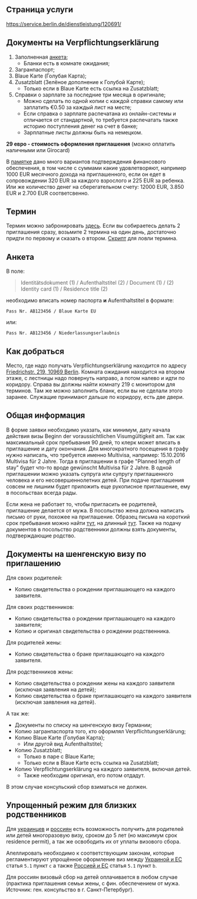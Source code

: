 ## Страница услуги

https://service.berlin.de/dienstleistung/120691/

## Документы на Verpflichtungserklärung

1. Заполненная [анкета](https://www.berlin.de/labo/_assets/buergerdienste/angaben_zur_verpflichtungserklaerung.pdf);
    * Бланки есть в комнате ожидания;
2. Загранпаспорт;
3. Blaue Karte (Голубая Карта);
4. Zusatzblatt (Зелёное дополнение к Голубой Карте);
    * Только если в Blaue Karte есть ссылка на Zusatzblatt;
5. Справки о зарплате за последние три месяца в оригинале;
    * Можно сделать по одной копии с каждой справки самому или заплатить €0.50 за каждый лист на месте;
    * Если справка о зарплате распечатана из онлайн-системы и отличается от стандартной, то требуется распечатать также историю поступления денег на счет в банке;
    * Зарплатные листы должны быть на немецком.

**29 евро - стоимость оформления приглашения** (можно оплатить наличными или Girocard)

В [памятке](https://www.berlin.de/labo/willkommen-in-berlin/dienstleistungen/service.246503.php/dienstleistung/120691/pdf/) дано много вариантов подтверждения финансового обеспечения, в том числе с суммами какие удовлетворяют, например 1000 EUR месячного дохода на приглашенного, если он едет в сопровождении 320 EUR за каждого взрослого и 225 EUR за ребенка. Или же количество денег на сберегательном счету: 12000 EUR, 3.850 EUR и 2.700 EUR соответсвенно.

## Термин

Термин можно забронировать [здесь](https://service.berlin.de/terminvereinbarung/termin/tag.php?termin=1&dienstleister=121918&anliegen[]=120691&herkunft=1).
Если вы собираетесь делать 2 приглашения сразу, возьмите 2 термина на один день, достаточно придти по первому и сказать о втором.
[Скрипт](https://gist.github.com/globalundo/b0e8f88f110cc54fdb71) для ловли термина.

## Анкета

В поле:

> Identitätsdokument (1) / Aufenthaltstitel (2) / Document (1) / (2) Identity card (1) / Residence title (2)

необходимо вписать номер паспорта **и** Aufenthaltstitel в формате:

`Pass Nr. AB123456 / Blaue Karte EU `

или:

`Pass Nr. AB123456 / Niederlassungserlaubnis`

## Как добраться

Место, где надо получать Verpflichtungserklärung находится по адресу [Friedrichstr. 219, 10969 Berlin](https://goo.gl/maps/rvUhjXvvmGT2). Комната ожидания находится на втором этаже, с лестницы надо повернуть направо, а потом налево и идти по коридору. Справа вы должны найти комнату 219 с монитором для терминов. Там же можно заполнить бланк, если вы не сделали этого заранее. Служащие принимают дальше по коридору, есть две двери.

## Общая информация

В форме заявки необходимо указать, как минимум, дату начала действия визы Beginn der voraussichtlichen Visumgültigkeit am.
Так как максимальный срок пребывания 90 дней, то клерк может вписать в приглашение и дату окончания. Для многократного посещения в графу нужно написать, что требуется именно Multivisa, например: 15.10.2016 Multivisa für 2 Jahre. Тогда в приглашении в графе "Planned length of stay" будет что-то вроде gewünscht Multivisa für 2 Jahre.
В одной приглашении можно указать супруга или супругу приглашенного человека и его несовершеннолетних детей.
При подаче приглашения совсем не лишним будет приложить еще рукописное приглашение, ему в посольствах всегда рады.

Если жена не работает то, чтобы пригласить ее родителей, приглашение делается от мужа. В посольство жена должна написать письмо от руки, похожее на приглашение. Образец письма на короткий срок пребывания можно найти [тут](https://github.com/ewgRa/de_faq/blob/master/files/Einladung%20(short%20term).docx?raw=true), на длинный [тут](https://github.com/ewgRa/de_faq/blob/master/files/Einladung%20(long%20term).docx?raw=true).
Также на подачу документов в посольство родственники должны взять документы, подтверждающие родство.

## Документы на шенгенскую визу по приглашению

Для своих родителей:
- Копию свидетельства о рождении приглашающего на каждого заявителя.

Для своих родственников:
- Копию свидетельства о рождении приглашающего на каждого заявителя;
- Копию и оригинал свидетельства о рождении родственника.

Для родителей жены:
- Копию свидетельства о браке приглашающего на каждого заявителя.

Для родственников жены:
- Копию свидетельства о рождении жены на каждого заявителя (исключая заявления на детей);
- Копию свидетельства о браке приглашающего на каждого заявителя (исключая заявления на детей).

А так же:
- Документы по списку на шенгенскую визу Германии;
- Копию загранпаспорта того, кто оформлял Verpflichtungserklärung;
- Копию Blaue Karte (Голубая Карта);
  - Или другой вид Aufenthaltstitel;
- Копию Zusatzblatt;
  - Только в паре с Blaue Karte;
  - Только если в Blaue Karte есть ссылка на Zusatzblatt;
- Копию Verpflichtungserklärung на каждого заявителя, включая детей.
  - Также необходим оригинал, его потом отдадут.

В этом случае консульский сбор взиматься не должен.

## Упрощенный режим для близких родственников

Для [украинцев](http://www.kiew.diplo.de/Vertretung/kiew/uk/05/Visa/Antragstellungen/Gebuehr.html) и [россиян](http://www.germania.diplo.de/contentblob/4227270/Daten/4271962/besuchsreisen_nahe_verwandte.pdf) есть возможность получить для родителей или детей многоразовую визу, сроком до 5 лет (но максимум срок residence permit), а так же освободить их от уплаты визового сбора. 

Апеллировать необходимо к соответствующим законам, которые регламентируют упрощённое оформление виз между [Украиной и ЕС](http://eur-lex.europa.eu/legal-content/DE/TXT/?uri=uriserv:OJ.L_.2007.332.01.0066.01.DEU) статья `5.1` пункт `с` а также [Россией и ЕС](http://eur-lex.europa.eu/legal-content/DE/TXT/PDF/?uri=CELEX:22007A0517(01)&from=DE) статья `5.1` пункт `b`.

Для россиян визовый сбор на детей оплачивается в любом случае (практика приглашения семьи жены, с фин. обеспечением от мужа. Источник: ген. консульство в г. Санкт-Петербург).
